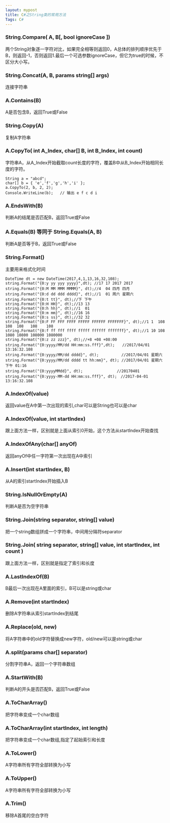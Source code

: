 ```yaml
---
layout: mypost
title: C#之String类的常用方法
Tags: C#
---
```


### 	String.Compare( A, B[, bool ignoreCase ])
两个String对象逐一字符对比，如果完全相等则返回0，A总体的排列顺序优先于B，则返回-1，否则返回1.最后一个可选参数ignoreCase，但它为true的时候，不区分大小写。
### String.Concat(A, B, params string[] args)
连接字符串
### A.Contains(B)
A是否包含B，返回True或False
### String.Copy(A)
复制A字符串
### A.CopyTo( int A_Index, char[] B, int B_Index, int count)
字符串A，从A_Index开始截取count长度的字符，覆盖B中从B_Index开始相同长度的字符。
```
String a = "abcd";
char[] b = { 'e','f','g','h','i' };
a.CopyTo(2, b, 2, 2);
Console.WriteLine(b);   // 输出 e f c d i
```
### A.EndsWith(B)
判断A的结尾是否匹配B，返回True或False
### A.Equals(B) 等同于 String.Equals(A, B)
判断A是否等于B，返回True或False
### String.Format()
主要用来格式化时间
```
DateTime dt = new DateTime(2017,4,1,13,16,32,108);
string.Format("{0:y yy yyy yyyy}",dt); //17 17 2017 2017
string.Format("{0:M MM MMM MMMM}", dt);//4  04 四月 四月
string.Format("{0:d dd ddd dddd}", dt);//1  01 周六 星期六
string.Format("{0:t tt}", dt);//下 下午
string.Format("{0:H HH}", dt);//13 13
string.Format("{0:h hh}", dt);//1  01
string.Format("{0:m mm}", dt);//16 16
string.Format("{0:s ss}", dt);//32 32
string.Format("{0:F FF FFF FFFF FFFFF FFFFFF FFFFFFF}", dt);//1 1  108 108  108   108    108
string.Format("{0:f ff fff ffff fffff ffffff fffffff}", dt);//1 10 108 1080 10800 108000 1080000
string.Format("{0:z zz zzz}", dt);//+8 +08 +08:00
string.Format("{0:yyyy/MM/dd HH:mm:ss.fff}",dt);　　//2017/04/01 13:16:32.108
string.Format("{0:yyyy/MM/dd dddd}", dt);　　　　　　//2017/04/01 星期六
string.Format("{0:yyyy/MM/dd dddd tt hh:mm}", dt); //2017/04/01 星期六 下午 01:16
string.Format("{0:yyyyMMdd}", dt);　　　　　　　　　//20170401
string.Format("{0:yyyy-MM-dd HH:mm:ss.fff}", dt);　//2017-04-01 13:16:32.108
```
### A.IndexOf(value)
返回value在A中第一次出现的索引,char可以是String也可以是char
### A.IndexOf(value, int startIndex)
跟上面方法一样，区别就是上面从索引0开始，这个方法从startIndex开始查找
### A.IndexOfAny(char[] anyOf)
返回anyOf中任一字符第一次出现在A中索引
### A.Insert(int startIndex, B)
从A的索引startIndex开始插入B
### String.IsNullOrEmpty(A)
判断A是否为空字符串
### String.Join(string separator, string[] value)
把一个string数组拼成一个字符串，中间用分隔符separator
### String.Join( string separator, string[] value, int startIndex, int count )
跟上面方法一样，区别就是指定了索引和长度
### A.LastIndexOf(B)
B最后一次出现在A里面的索引，B可以是string或char
### A.Remove(int startIndex)
删除A字符串从索引startIndex到结尾
### A.Replace(old, new)
将A字符串中的old字符替换成new字符，old/new可以是string或char
### A.split(params char[] separator)
分割字符串A，返回一个字符串数组
### A.StartWith(B)  
判断A的开头是否匹配B，返回True或False
### A.ToCharArray()
把字符串变成一个char数组
### A.ToCharArray(int startIndex, int length)
把字符串变成一个char数组,指定了起始索引和长度
### A.ToLower()
A字符串所有字符全部转换为小写
### A.ToUpper()
A字符串所有字符全部转换为小写
### A.Trim()
移除A首尾的空白字符
